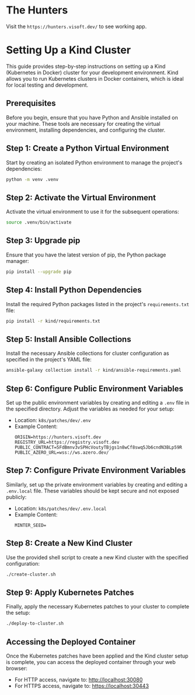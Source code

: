 # The Hunters

Visit the `https://hunters.visoft.dev/` to see working app.


# Setting Up a Kind Cluster

This guide provides step-by-step instructions on setting up a Kind (Kubernetes in Docker) cluster for your development environment. Kind allows you to run Kubernetes clusters in Docker containers, which is ideal for local testing and development.

## Prerequisites

Before you begin, ensure that you have Python and Ansible installed on your machine. These tools are necessary for creating the virtual environment, installing dependencies, and configuring the cluster.

## Step 1: Create a Python Virtual Environment

Start by creating an isolated Python environment to manage the project's dependencies:

```bash
python -m venv .venv
```

## Step 2: Activate the Virtual Environment

Activate the virtual environment to use it for the subsequent operations:

```bash
source .venv/bin/activate
```

## Step 3: Upgrade pip

Ensure that you have the latest version of pip, the Python package manager:

```bash
pip install --upgrade pip
```

## Step 4: Install Python Dependencies

Install the required Python packages listed in the project's `requirements.txt` file:

```bash
pip install -r kind/requirements.txt
```

## Step 5: Install Ansible Collections

Install the necessary Ansible collections for cluster configuration as specified in the project's YAML file:

```bash
ansible-galaxy collection install -r kind/ansible-requirements.yaml
```

## Step 6: Configure Public Environment Variables

Set up the public environment variables by creating and editing a `.env` file in the specified directory. Adjust the variables as needed for your setup:

- Location: `k8s/patches/dev/.env`
- Example Content:
  ```
  ORIGIN=https://hunters.visoft.dev
  REGISTRY_URL=https://registry.visoft.dev
  PUBLIC_CONTRACT=5FdBmnv3vSPHcVoutyTBjgs1n8wCf8swq5Jb6cndN3BLp59R
  PUBLIC_AZERO_URL=wss://ws.azero.dev/
  ```

## Step 7: Configure Private Environment Variables

Similarly, set up the private environment variables by creating and editing a `.env.local` file. These variables should be kept secure and not exposed publicly:

- Location: `k8s/patches/dev/.env.local`
- Example Content:
  ```
  MINTER_SEED=
  ```

## Step 8: Create a New Kind Cluster

Use the provided shell script to create a new Kind cluster with the specified configuration:

```bash
./create-cluster.sh
```

## Step 9: Apply Kubernetes Patches

Finally, apply the necessary Kubernetes patches to your cluster to complete the setup:

```bash
./deploy-to-cluster.sh
```

## Accessing the Deployed Container

Once the Kubernetes patches have been applied and the Kind cluster setup is complete, you can access the deployed container through your web browser:

- For HTTP access, navigate to: [http://localhost:30080](http://localhost:30080)
- For HTTPS access, navigate to: [https://localhost:30443](https://localhost:30443)
